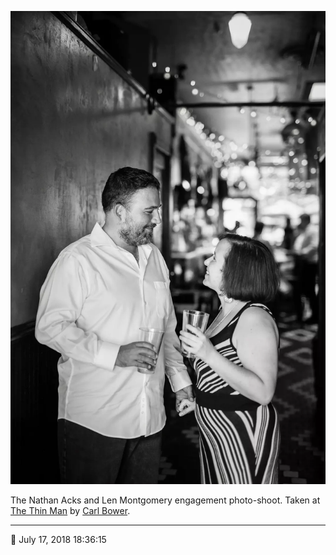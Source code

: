 ![Nathan and Len standing in the back hallway of the Thin Man](assets/4505dc5a3f66a62d6ba27a0f538f8f17.webp)

The Nathan Acks and Len Montgomery engagement photo-shoot. Taken at [The Thin Man](http://www.thinmantavern.com/) by [Carl Bower](http://carlbowerphotos.com/).

- - - -

<span aria-hidden="true">📅</span> July 17, 2018 18:36:15
